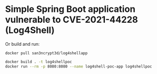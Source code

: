 
# Simple Spring Boot application vulnerable to CVE-2021-44228 (Log4Shell)



Or build and run:

```
docker pull san3ncrypt3d/log4shellapp
```

```bash
docker build . -t log4shellpoc
docker run --rm -p 8080:8080 --name log4shell-poc-app log4shellpoc
```
